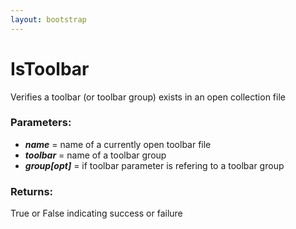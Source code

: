 ```yaml
---
layout: bootstrap
---
```


# IsToolbar

Verifies a toolbar (or toolbar group) exists in an open collection file
        

### Parameters:

- ***name*** = name of a currently open toolbar file
- ***toolbar*** = name of a toolbar group
- ***group[opt]*** = if toolbar parameter is refering to a toolbar group
        

### Returns:


True or False indicating success or failure
        
